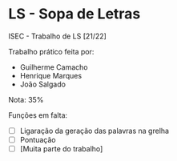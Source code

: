 # LS - Sopa de Letras

ISEC - Trabalho de LS [21/22]

Trabalho prático feita por:

- Guilherme Camacho
- Henrique Marques
- João Salgado

Nota: 35%

Funções em falta:

- [ ] Ligaração da geração das palavras na grelha
- [ ] Pontuação
- [ ] [Muita parte do trabalho]
